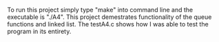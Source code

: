 To run this project simply type "make" into command line and the executable is "./A4". This project demestrates functionality of the queue functions and linked list. The testA4.c shows how I was able to test the program in its entirety.
